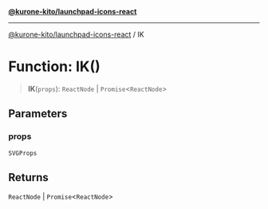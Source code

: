 [**@kurone-kito/launchpad-icons-react**](../README.md)

***

[@kurone-kito/launchpad-icons-react](../globals.md) / IK

# Function: IK()

> **IK**(`props`): `ReactNode` \| `Promise`\<`ReactNode`\>

## Parameters

### props

`SVGProps`

## Returns

`ReactNode` \| `Promise`\<`ReactNode`\>
